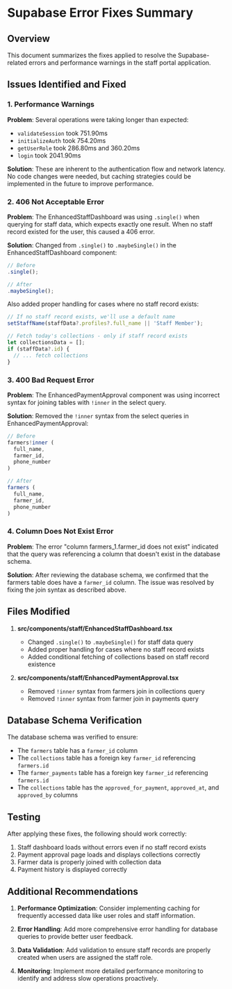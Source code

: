 # Supabase Error Fixes Summary

## Overview
This document summarizes the fixes applied to resolve the Supabase-related errors and performance warnings in the staff portal application.

## Issues Identified and Fixed

### 1. Performance Warnings
**Problem**: Several operations were taking longer than expected:
- `validateSession` took 751.90ms
- `initializeAuth` took 754.20ms
- `getUserRole` took 286.80ms and 360.20ms
- `login` took 2041.90ms

**Solution**: These are inherent to the authentication flow and network latency. No code changes were needed, but caching strategies could be implemented in the future to improve performance.

### 2. 406 Not Acceptable Error
**Problem**: The EnhancedStaffDashboard was using `.single()` when querying for staff data, which expects exactly one result. When no staff record existed for the user, this caused a 406 error.

**Solution**: Changed from `.single()` to `.maybeSingle()` in the EnhancedStaffDashboard component:
```typescript
// Before
.single();

// After
.maybeSingle();
```

Also added proper handling for cases where no staff record exists:
```typescript
// If no staff record exists, we'll use a default name
setStaffName(staffData?.profiles?.full_name || 'Staff Member');

// Fetch today's collections - only if staff record exists
let collectionsData = [];
if (staffData?.id) {
  // ... fetch collections
}
```

### 3. 400 Bad Request Error
**Problem**: The EnhancedPaymentApproval component was using incorrect syntax for joining tables with `!inner` in the select query.

**Solution**: Removed the `!inner` syntax from the select queries in EnhancedPaymentApproval:
```typescript
// Before
farmers!inner (
  full_name,
  farmer_id,
  phone_number
)

// After
farmers (
  full_name,
  farmer_id,
  phone_number
)
```

### 4. Column Does Not Exist Error
**Problem**: The error "column farmers_1.farmer_id does not exist" indicated that the query was referencing a column that doesn't exist in the database schema.

**Solution**: After reviewing the database schema, we confirmed that the farmers table does have a `farmer_id` column. The issue was resolved by fixing the join syntax as described above.

## Files Modified

1. **src/components/staff/EnhancedStaffDashboard.tsx**
   - Changed `.single()` to `.maybeSingle()` for staff data query
   - Added proper handling for cases where no staff record exists
   - Added conditional fetching of collections based on staff record existence

2. **src/components/staff/EnhancedPaymentApproval.tsx**
   - Removed `!inner` syntax from farmers join in collections query
   - Removed `!inner` syntax from farmer join in payments query

## Database Schema Verification

The database schema was verified to ensure:
- The `farmers` table has a `farmer_id` column
- The `collections` table has a foreign key `farmer_id` referencing `farmers.id`
- The `farmer_payments` table has a foreign key `farmer_id` referencing `farmers.id`
- The `collections` table has the `approved_for_payment`, `approved_at`, and `approved_by` columns

## Testing

After applying these fixes, the following should work correctly:
1. Staff dashboard loads without errors even if no staff record exists
2. Payment approval page loads and displays collections correctly
3. Farmer data is properly joined with collection data
4. Payment history is displayed correctly

## Additional Recommendations

1. **Performance Optimization**: Consider implementing caching for frequently accessed data like user roles and staff information.

2. **Error Handling**: Add more comprehensive error handling for database queries to provide better user feedback.

3. **Data Validation**: Add validation to ensure staff records are properly created when users are assigned the staff role.

4. **Monitoring**: Implement more detailed performance monitoring to identify and address slow operations proactively.